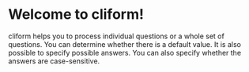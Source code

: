 # Welcome to cliform!

cliform helps you to process individual questions or a whole set of questions. You can determine whether there is a default value. It is also possible to specify possible answers. You can also specify whether the answers are case-sensitive.

